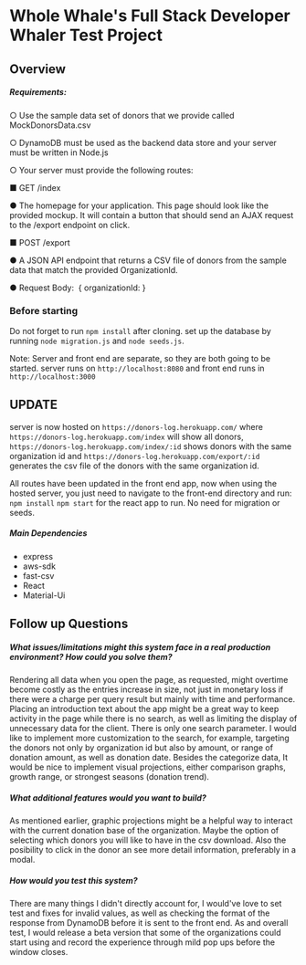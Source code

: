 # Whole Whale's Full Stack Developer Whaler Test Project

## Overview

##### Requirements:
○ Use the sample data set of donors that we provide called MockDonorsData.csv


○ DynamoDB​ must be used as the backend data store and your server must be
written in Node.js


○ Your server must provide the following routes:


■ GET /index


● The homepage for your application. This page should look like the
provided mockup. It will contain a button that should send an
AJAX request to the /export​ endpoint on click.

■ POST /export


● A JSON API endpoint that returns a CSV file of donors from the
sample data that match the provided OrganizationId.


● Request Body: ​ { organizationId: <String>}

### Before starting

Do not forget to run `npm install` after cloning. set up the database by running `node migration.js` and `node seeds.js`. 

Note: Server and front end are separate, so they are both going to be started. server runs on `http://localhost:8080` and front end runs in `http://localhost:3000`

## UPDATE
server is now hosted on `https://donors-log.herokuapp.com/` where `https://donors-log.herokuapp.com/index` will show all donors, `https://donors-log.herokuapp.com/index/:id` shows donors with the same organization id and `https://donors-log.herokuapp.com/export/:id` generates the csv file of the donors with the same organization id.

All routes have been updated in the front end app, now when using the hosted server, you just need to navigate to the front-end directory and run: 
 `npm install`
 `npm start`
 for the react app to run. No need for migration or seeds.

##### Main Dependencies
* express
* aws-sdk
* fast-csv
* React
* Material-Ui

## Follow up Questions

##### What issues/limitations might this system face in a real production environment? How could you solve them?

Rendering all data when you open the page, as requested, might overtime become costly as the entries increase in size, not just in monetary loss if there were a charge per query result but mainly with time and performance. Placing an introduction text about the app might be a great way to keep activity in the page while there is no search, as well as limiting the display of unnecessary data for the client. 
There is only one search parameter. I would like to implement more customization to the search, for example, targeting the donors not only by organization id but also by amount, or range of donation amount, as well as donation date. 
Besides the categorize data, It would be nice to implement visual projections, either comparison graphs, growth range, or strongest seasons (donation trend). 

##### What additional features would you want to build?

As mentioned earlier, graphic projections might be a helpful way to interact with the current donation base of the organization. Maybe the option of selecting which donors you will like to have in the csv download. Also the posibility to click in the donor an see more detail information, preferably in a modal.

##### How would you test this system?

There are many things I didn't directly account for, I would've love to set test and fixes for invalid values, as well as checking the format of the response from DynamoDB before it is sent to the front end. 
As and overall test, I would release a beta version that some of the organizations could start using and record the experience through mild pop ups before the window closes. 
